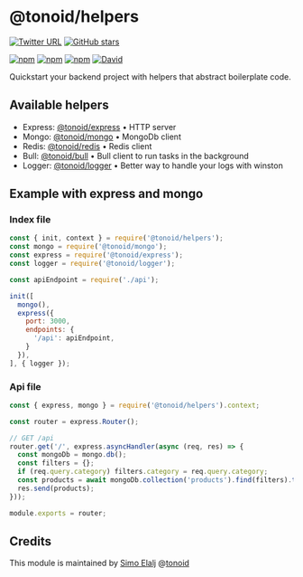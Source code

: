 # @tonoid/helpers

[![Twitter URL](https://img.shields.io/twitter/url/http/shields.io.svg?style=social)](https://github.com/melalj/tonoid-helpers)
[![GitHub stars](https://img.shields.io/github/stars/melalj/tonoid-helpers.svg?style=social&label=Star&maxAge=2592003)]()

[![npm](https://img.shields.io/npm/dt/@tonoid/helpers.svg)]() [![npm](https://img.shields.io/npm/v/@tonoid/helpers.svg)]() [![npm](https://img.shields.io/npm/l/@tonoid/helpers.svg)]() [![David](https://img.shields.io/david/melalj/tonoid-helpers.svg)]()

Quickstart your backend project with helpers that abstract boilerplate code.

## Available helpers

- Express: [@tonoid/express](https://github.com/melalj/tonoid-express) • HTTP server
- Mongo: [@tonoid/mongo](https://github.com/melalj/tonoid-mongo) • MongoDb client
- Redis: [@tonoid/redis](https://github.com/melalj/tonoid-redis) • Redis client
- Bull: [@tonoid/bull](https://github.com/melalj/tonoid-bull) • Bull client to run tasks in the background
- Logger: [@tonoid/logger](https://github.com/melalj/tonoid-logger) • Better way to handle your logs with winston

## Example with express and mongo

### Index file

```js
const { init, context } = require('@tonoid/helpers');
const mongo = require('@tonoid/mongo');
const express = require('@tonoid/express');
const logger = require('@tonoid/logger');

const apiEndpoint = require('./api');

init([
  mongo(),
  express({
    port: 3000,
    endpoints: {
      '/api': apiEndpoint,
    }
  }),
], { logger });

```

### Api file

```js
const { express, mongo } = require('@tonoid/helpers').context;

const router = express.Router();

// GET /api
router.get('/', express.asyncHandler(async (req, res) => {
  const mongoDb = mongo.db();
  const filters = {};
  if (req.query.category) filters.category = req.query.category;
  const products = await mongoDb.collection('products').find(filters).toArray();
  res.send(products);
}));

module.exports = router;

```

## Credits

This module is maintained by [Simo Elalj](https://twitter.com/simoelalj) @[tonoid](https://www.tonoid.com)
